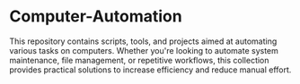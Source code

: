 # Computer-Automation
This repository contains scripts, tools, and projects aimed at automating various tasks on computers. Whether you're looking to automate system maintenance, file management, or repetitive workflows, this collection provides practical solutions to increase efficiency and reduce manual effort.
